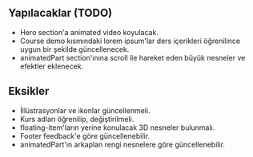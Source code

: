 ## Yapılacaklar (TODO)

- Hero section'a animated video koyulacak.
- Course demo kısmındaki lorem ipsum'lar ders içerikleri öğrenilince uygun bir şekilde güncellenecek.
- animatedPart section'ınına scroll ile hareket eden büyük nesneler ve efektler eklenecek.

## Eksikler

- İllüstrasyonlar ve ikonlar güncellenmeli.
- Kurs adları öğrenilip, değiştirilmeli.
- floating-item'ların yerine konulacak 3D nesneler bulunmalı.
- Footer feedback'e göre güncellenebilir.
- animatedPart'ın arkaplan rengi nesnelere göre güncellenebilir.
